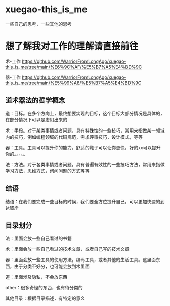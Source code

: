 # xuegao-this_is_me
一些自己的思考，一些其他的思考

# 想了解我对工作的理解请直接前往
术-工作
https://github.com/WarriorFromLongAgo/xuegao-this_is_me/tree/main/%E6%9C%AF/%E5%B7%A5%E4%BD%9C

器-工作
https://github.com/WarriorFromLongAgo/xuegao-this_is_me/tree/main/%E5%99%A8/%E5%B7%A5%E4%BD%9C

## 道术器法的哲学概念

道：目标。在多个方向上，最终想要实现的目标，这个目标大部分情况是具体的，在部分情况下可以是虚幻出来的

术：手段。对于某类事情或者问题，具有特殊性的一些技巧，常用来指做某一领域内的技巧，例如编程领域的代码规范，需求评审技巧，设计模式，等等

器：工具。工具可以提升你的能力，舒适的鞋子可以让你更快，好的xx可以提升你的。。。。。

法：方法。对于各类事情或者问题，具有普遍有效性的一些技巧方法，常用来指做学习方法，思维方式，询问问题的方式等等

## 结语

结语：在我们要完成一些目标的时候，我们要全方位提升自己，可以更加快速的到达彼岸

## 目录划分

法：里面会放一些自己看过的书籍

术：里面会放一些自己看过的技术文章，或者自己写的技术文章

器：里面会放一些工具的使用方法，编码工具，或者其他的生活工具。这里面东西，由于分类不好分，也可能会放到术里面

道：里面涉及隐私，不会放东西

other：很多奇怪的东西，也有待分类的

其他目录：根据目录描述，有特定的意义




